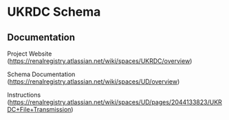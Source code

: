 # UKRDC Schema

## Documentation

Project Website (https://renalregistry.atlassian.net/wiki/spaces/UKRDC/overview)

Schema Documentation (https://renalregistry.atlassian.net/wiki/spaces/UD/overview)

Instructions (https://renalregistry.atlassian.net/wiki/spaces/UD/pages/2044133823/UKRDC+File+Transmission)

##

